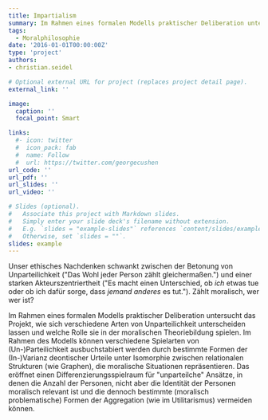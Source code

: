 ```yaml
---
title: Impartialism 
summary: Im Rahmen eines formalen Modells praktischer Deliberation untersucht das Projekt, wie sich verschiedene Arten von Unparteilichkeit unterscheiden lassen und welche Rolle sie in der moralischen Theoriebildung spielen.
tags:
  - Moralphilosophie
date: '2016-01-01T00:00:00Z'
type: 'project'
authors:
- christian.seidel

# Optional external URL for project (replaces project detail page).
external_link: ''

image:
  caption: ''
  focal_point: Smart

links:
  #- icon: twitter
  #  icon_pack: fab
  #  name: Follow
  #  url: https://twitter.com/georgecushen
url_code: ''
url_pdf: ''
url_slides: ''
url_video: ''

# Slides (optional).
#   Associate this project with Markdown slides.
#   Simply enter your slide deck's filename without extension.
#   E.g. `slides = "example-slides"` references `content/slides/example-slides.md`.
#   Otherwise, set `slides = ""`.
slides: example
---
```


Unser ethisches Nachdenken schwankt zwischen der Betonung von Unparteilichkeit ("Das Wohl jeder Person zählt gleichermaßen.") und einer starken Akteurszentriertheit ("Es macht einen Unterschied, ob *ich* etwas tue oder ob ich dafür sorge, dass *jemand anderes* es tut."). Zählt moralisch, wer wer ist? 

Im Rahmen eines formalen Modells praktischer Deliberation untersucht das Projekt, wie sich verschiedene Arten von Unparteilichkeit unterscheiden lassen und welche Rolle sie in der moralischen Theoriebildung spielen. Im Rahmen des Modells können verschiedene Spielarten von (Un-)Parteilichkeit ausbuchstabiert werden durch bestimmte Formen der (In-)Varianz deontischer Urteile unter Isomorphie zwischen relationalen Strukturen (wie Graphen), die moralische Situationen repräsentieren. Das eröffnet einen Differenzierungsspielraum für   "unparteilche" Ansätze, in denen die Anzahl der Personen, nicht aber die Identität der Personen moralisch relevant ist und die dennoch bestimmte (moralisch problematische) Formen der Aggregation (wie im Utilitarismus) vermeiden können.